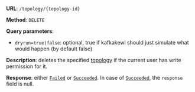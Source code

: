 **URL**: `/topology/{topology-id}`

**Method**: `DELETE`

**Query parameters**:
 - `dryrun=true|false`: optional, true if kafkakewl should just simulate what would happen (by default false)

**Description**: deletes the specified [topology](Topology.md) if the current user has write permission for it.

**Response**: either [`Failed`](../Failed.md) or [`Succeeded`](../Succeeded.md). In case of [`Succeeded`](../Succeeded.md), the `response` field is null.
